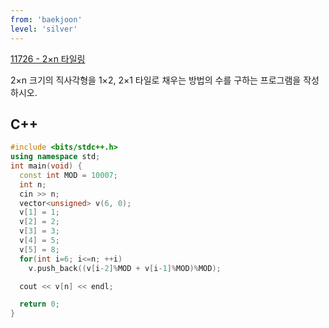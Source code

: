 ```yaml
---
from: 'baekjoon'
level: 'silver'
---
```


[11726 - 2×n 타일링](https://www.acmicpc.net/problem/11726)

2×n 크기의 직사각형을 1×2, 2×1 타일로 채우는 방법의 수를 구하는 프로그램을 작성하시오.

## C++

```cpp
#include <bits/stdc++.h> 
using namespace std;
int main(void) {
  const int MOD = 10007;
  int n;
  cin >> n;
  vector<unsigned> v(6, 0);
  v[1] = 1;
  v[2] = 2;
  v[3] = 3;
  v[4] = 5;
  v[5] = 8;
  for(int i=6; i<=n; ++i) 
    v.push_back((v[i-2]%MOD + v[i-1]%MOD)%MOD);

  cout << v[n] << endl;

  return 0;
}
```